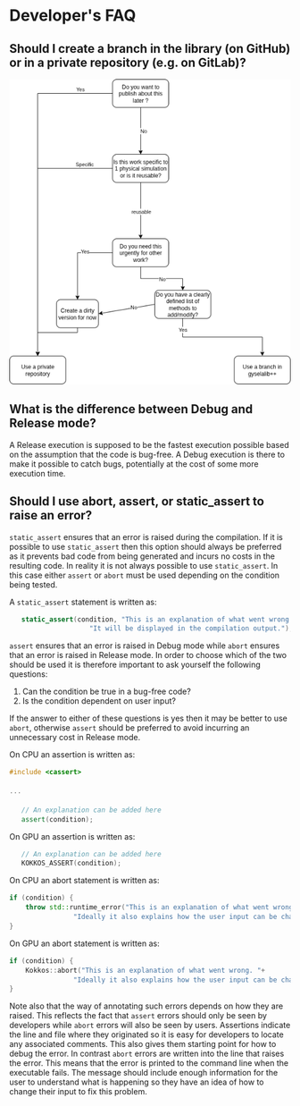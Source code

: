 # Developer's FAQ

## Should I create a branch in the library (on GitHub) or in a private repository (e.g. on GitLab)?

![Decision tree for GitHub vs GitLab. Publishable work should be private, as should work specific to 1 specific physical simulation, or urgent work.](../images/gitlab_or_github.png)

## What is the difference between Debug and Release mode?

A Release execution is supposed to be the fastest execution possible based on the assumption that the code is bug-free.
A Debug execution is there to make it possible to catch bugs, potentially at the cost of some more execution time.

## Should I use abort, assert, or static\_assert to raise an error?

`static_assert` ensures that an error is raised during the compilation. If it is possible to use `static_assert` then this option should always be preferred as it prevents bad code from being generated and incurs no costs in the resulting code. In reality it is not always possible to use `static_assert`. In this case either `assert` or `abort` must be used depending on the condition being tested.

A `static_assert` statement is written as:

```cpp
   static_assert(condition, "This is an explanation of what went wrong. "+
                    "It will be displayed in the compilation output.");
```

`assert` ensures that an error is raised in Debug mode while `abort` ensures that an error is raised in Release mode.
In order to choose which of the two should be used it is therefore important to ask yourself the following questions:

1. Can the condition be true in a bug-free code?
2. Is the condition dependent on user input?

If the answer to either of these questions is yes then it may be better to use `abort`, otherwise `assert` should be preferred to avoid incurring an unnecessary cost in Release mode.

On CPU an assertion is written as:

```cpp
#include <cassert>

...

   // An explanation can be added here
   assert(condition);
```

On GPU an assertion is written as:

```cpp
   // An explanation can be added here
   KOKKOS_ASSERT(condition);
```

On CPU an abort statement is written as:

```cpp
if (condition) {
    throw std::runtime_error("This is an explanation of what went wrong. "+
                "Ideally it also explains how the user input can be changed to avoid this problem.");
}
```

On GPU an abort statement is written as:

```cpp
if (condition) {
    Kokkos::abort("This is an explanation of what went wrong. "+
                "Ideally it also explains how the user input can be changed to avoid this problem.");
}
```

Note also that the way of annotating such errors depends on how they are raised. This reflects the fact that `assert` errors should only be seen by developers while `abort` errors will also be seen by users.
Assertions indicate the line and file where they originated so it is easy for developers to locate any associated comments. This also gives them  starting point for how to debug the error.
In contrast `abort` errors are written into the line that raises the error. This means that the error is printed to the command line when the executable fails. The message should include enough information for the user to understand what is happening so they have an idea of how to change their input to fix this problem.
